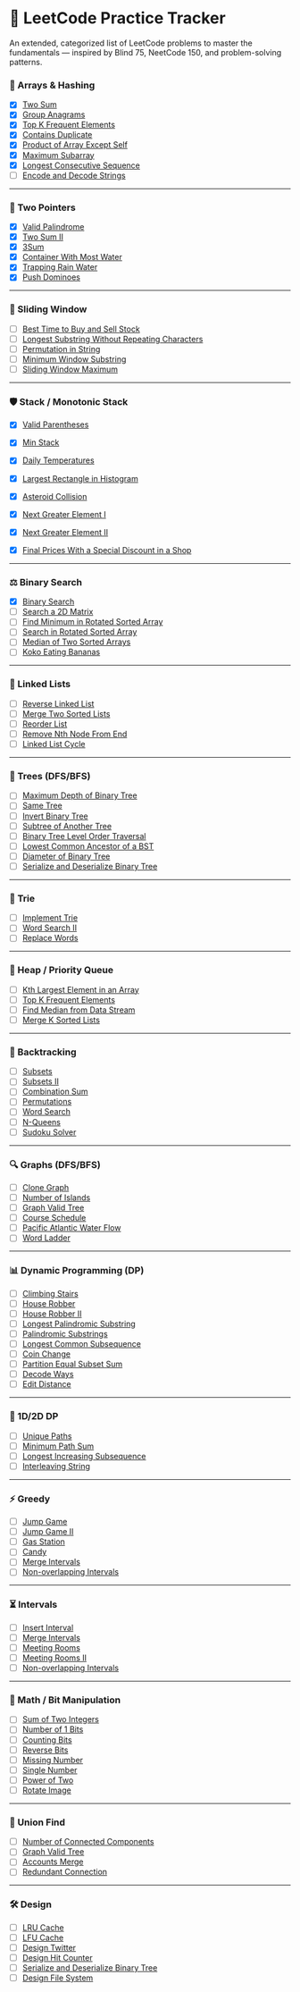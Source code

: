 # 🧠 LeetCode Practice Tracker

An extended, categorized list of LeetCode problems to master the fundamentals — inspired by Blind 75, NeetCode 150, and problem-solving patterns.


### 📆 Arrays & Hashing

- [x] [Two Sum](https://leetcode.com/problems/two-sum/)
- [x] [Group Anagrams](https://leetcode.com/problems/group-anagrams/)
- [x] [Top K Frequent Elements](https://leetcode.com/problems/top-k-frequent-elements/)
- [x] [Contains Duplicate](https://leetcode.com/problems/contains-duplicate/)
- [x] [Product of Array Except Self](https://leetcode.com/problems/product-of-array-except-self/)
- [x] [Maximum Subarray](https://leetcode.com/problems/maximum-subarray/)
- [x] [Longest Consecutive Sequence](https://leetcode.com/problems/longest-consecutive-sequence/)
- [ ] [Encode and Decode Strings](https://leetcode.com/problems/encode-and-decode-strings/)

---

### 👀 Two Pointers

- [x] [Valid Palindrome](https://leetcode.com/problems/valid-palindrome/)
- [x] [Two Sum II](https://leetcode.com/problems/two-sum-ii-input-array-is-sorted/)
- [x] [3Sum](https://leetcode.com/problems/3sum/)
- [x] [Container With Most Water](https://leetcode.com/problems/container-with-most-water/)
- [x] [Trapping Rain Water](https://leetcode.com/problems/trapping-rain-water/)
- [x] [Push Dominoes](https://leetcode.com/problems/push-dominoes/)

---

### 🔹 Sliding Window

- [ ] [Best Time to Buy and Sell Stock](https://leetcode.com/problems/best-time-to-buy-and-sell-stock/)
- [ ] [Longest Substring Without Repeating Characters](https://leetcode.com/problems/longest-substring-without-repeating-characters/)
- [ ] [Permutation in String](https://leetcode.com/problems/permutation-in-string/)
- [ ] [Minimum Window Substring](https://leetcode.com/problems/minimum-window-substring/)
- [ ] [Sliding Window Maximum](https://leetcode.com/problems/sliding-window-maximum/)

---

### 🛡️ Stack / Monotonic Stack

- [x] [Valid Parentheses](https://leetcode.com/problems/valid-parentheses/)
- [x] [Min Stack](https://leetcode.com/problems/min-stack/)
- [x] [Daily Temperatures](https://leetcode.com/problems/daily-temperatures/)
- [x] [Largest Rectangle in Histogram](https://leetcode.com/problems/largest-rectangle-in-histogram/)
- [x] [Asteroid Collision](https://leetcode.com/problems/asteroid-collision/)
- [x] [Next Greater Element I](https://leetcode.com/problems/next-greater-element-i/)
- [x] [Next Greater Element II](https://leetcode.com/problems/next-greater-element-ii/)
- [x] [Final Prices With a Special Discount in a Shop](https://leetcode.com/problems/final-prices-with-a-special-discount-in-a-shop/)


---

### ⚖️ Binary Search

- [x] [Binary Search](https://leetcode.com/problems/binary-search/)
- [ ] [Search a 2D Matrix](https://leetcode.com/problems/search-a-2d-matrix/)
- [ ] [Find Minimum in Rotated Sorted Array](https://leetcode.com/problems/find-minimum-in-rotated-sorted-array/)
- [ ] [Search in Rotated Sorted Array](https://leetcode.com/problems/search-in-rotated-sorted-array/)
- [ ] [Median of Two Sorted Arrays](https://leetcode.com/problems/median-of-two-sorted-arrays/)
- [ ] [Koko Eating Bananas](https://leetcode.com/problems/koko-eating-bananas/)

---

### 🦙 Linked Lists

- [ ] [Reverse Linked List](https://leetcode.com/problems/reverse-linked-list/)
- [ ] [Merge Two Sorted Lists](https://leetcode.com/problems/merge-two-sorted-lists/)
- [ ] [Reorder List](https://leetcode.com/problems/reorder-list/)
- [ ] [Remove Nth Node From End](https://leetcode.com/problems/remove-nth-node-from-end-of-list/)
- [ ] [Linked List Cycle](https://leetcode.com/problems/linked-list-cycle/)

---

### 🌳 Trees (DFS/BFS)

- [ ] [Maximum Depth of Binary Tree](https://leetcode.com/problems/maximum-depth-of-binary-tree/)
- [ ] [Same Tree](https://leetcode.com/problems/same-tree/)
- [ ] [Invert Binary Tree](https://leetcode.com/problems/invert-binary-tree/)
- [ ] [Subtree of Another Tree](https://leetcode.com/problems/subtree-of-another-tree/)
- [ ] [Binary Tree Level Order Traversal](https://leetcode.com/problems/binary-tree-level-order-traversal/)
- [ ] [Lowest Common Ancestor of a BST](https://leetcode.com/problems/lowest-common-ancestor-of-a-binary-search-tree/)
- [ ] [Diameter of Binary Tree](https://leetcode.com/problems/diameter-of-binary-tree/)
- [ ] [Serialize and Deserialize Binary Tree](https://leetcode.com/problems/serialize-and-deserialize-binary-tree/)

---

### 🏰 Trie

- [ ] [Implement Trie](https://leetcode.com/problems/implement-trie-prefix-tree/)
- [ ] [Word Search II](https://leetcode.com/problems/word-search-ii/)
- [ ] [Replace Words](https://leetcode.com/problems/replace-words/)

---

### 🚀 Heap / Priority Queue

- [ ] [Kth Largest Element in an Array](https://leetcode.com/problems/kth-largest-element-in-an-array/)
- [ ] [Top K Frequent Elements](https://leetcode.com/problems/top-k-frequent-elements/)
- [ ] [Find Median from Data Stream](https://leetcode.com/problems/find-median-from-data-stream/)
- [ ] [Merge K Sorted Lists](https://leetcode.com/problems/merge-k-sorted-lists/)

---

### 🤖 Backtracking

- [ ] [Subsets](https://leetcode.com/problems/subsets/)
- [ ] [Subsets II](https://leetcode.com/problems/subsets-ii/)
- [ ] [Combination Sum](https://leetcode.com/problems/combination-sum/)
- [ ] [Permutations](https://leetcode.com/problems/permutations/)
- [ ] [Word Search](https://leetcode.com/problems/word-search/)
- [ ] [N-Queens](https://leetcode.com/problems/n-queens/)
- [ ] [Sudoku Solver](https://leetcode.com/problems/sudoku-solver/)

---

### 🔍 Graphs (DFS/BFS)

- [ ] [Clone Graph](https://leetcode.com/problems/clone-graph/)
- [ ] [Number of Islands](https://leetcode.com/problems/number-of-islands/)
- [ ] [Graph Valid Tree](https://leetcode.com/problems/graph-valid-tree/)
- [ ] [Course Schedule](https://leetcode.com/problems/course-schedule/)
- [ ] [Pacific Atlantic Water Flow](https://leetcode.com/problems/pacific-atlantic-water-flow/)
- [ ] [Word Ladder](https://leetcode.com/problems/word-ladder/)

---

### 📊 Dynamic Programming (DP)

- [ ] [Climbing Stairs](https://leetcode.com/problems/climbing-stairs/)
- [ ] [House Robber](https://leetcode.com/problems/house-robber/)
- [ ] [House Robber II](https://leetcode.com/problems/house-robber-ii/)
- [ ] [Longest Palindromic Substring](https://leetcode.com/problems/longest-palindromic-substring/)
- [ ] [Palindromic Substrings](https://leetcode.com/problems/palindromic-substrings/)
- [ ] [Longest Common Subsequence](https://leetcode.com/problems/longest-common-subsequence/)
- [ ] [Coin Change](https://leetcode.com/problems/coin-change/)
- [ ] [Partition Equal Subset Sum](https://leetcode.com/problems/partition-equal-subset-sum/)
- [ ] [Decode Ways](https://leetcode.com/problems/decode-ways/)
- [ ] [Edit Distance](https://leetcode.com/problems/edit-distance/)

---

### 🔢 1D/2D DP

- [ ] [Unique Paths](https://leetcode.com/problems/unique-paths/)
- [ ] [Minimum Path Sum](https://leetcode.com/problems/minimum-path-sum/)
- [ ] [Longest Increasing Subsequence](https://leetcode.com/problems/longest-increasing-subsequence/)
- [ ] [Interleaving String](https://leetcode.com/problems/interleaving-string/)

---

### ⚡ Greedy

- [ ] [Jump Game](https://leetcode.com/problems/jump-game/)
- [ ] [Jump Game II](https://leetcode.com/problems/jump-game-ii/)
- [ ] [Gas Station](https://leetcode.com/problems/gas-station/)
- [ ] [Candy](https://leetcode.com/problems/candy/)
- [ ] [Merge Intervals](https://leetcode.com/problems/merge-intervals/)
- [ ] [Non-overlapping Intervals](https://leetcode.com/problems/non-overlapping-intervals/)

---

### ⏳ Intervals

- [ ] [Insert Interval](https://leetcode.com/problems/insert-interval/)
- [ ] [Merge Intervals](https://leetcode.com/problems/merge-intervals/)
- [ ] [Meeting Rooms](https://leetcode.com/problems/meeting-rooms/)
- [ ] [Meeting Rooms II](https://leetcode.com/problems/meeting-rooms-ii/)
- [ ] [Non-overlapping Intervals](https://leetcode.com/problems/non-overlapping-intervals/)

---

### 🔫 Math / Bit Manipulation

- [ ] [Sum of Two Integers](https://leetcode.com/problems/sum-of-two-integers/)
- [ ] [Number of 1 Bits](https://leetcode.com/problems/number-of-1-bits/)
- [ ] [Counting Bits](https://leetcode.com/problems/counting-bits/)
- [ ] [Reverse Bits](https://leetcode.com/problems/reverse-bits/)
- [ ] [Missing Number](https://leetcode.com/problems/missing-number/)
- [ ] [Single Number](https://leetcode.com/problems/single-number/)
- [ ] [Power of Two](https://leetcode.com/problems/power-of-two/)
- [ ] [Rotate Image](https://leetcode.com/problems/rotate-image/)

---

### 🔘 Union Find

- [ ] [Number of Connected Components](https://leetcode.com/problems/number-of-connected-components-in-an-undirected-graph/)
- [ ] [Graph Valid Tree](https://leetcode.com/problems/graph-valid-tree/)
- [ ] [Accounts Merge](https://leetcode.com/problems/accounts-merge/)
- [ ] [Redundant Connection](https://leetcode.com/problems/redundant-connection/)

---

### 🛠️ Design

- [ ] [LRU Cache](https://leetcode.com/problems/lru-cache/)
- [ ] [LFU Cache](https://leetcode.com/problems/lfu-cache/)
- [ ] [Design Twitter](https://leetcode.com/problems/design-twitter/)
- [ ] [Design Hit Counter](https://leetcode.com/problems/design-hit-counter/)
- [ ] [Serialize and Deserialize Binary Tree](https://leetcode.com/problems/serialize-and-deserialize-binary-tree/)
- [ ] [Design File System](https://leetcode.com/problems/design-file-system/)
